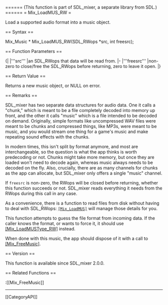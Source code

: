 ====== (This function is part of SDL_mixer, a separate library from SDL.) ======
= Mix_LoadMUS_RW =

Load a supported audio format into a music object.

== Syntax ==

<syntaxhighlight lang='c'>
Mix_Music * Mix_LoadMUS_RW(SDL_RWops *src, int freesrc);
</syntaxhighlight>

== Function Parameters ==

{|
|'''src'''
|an SDL_RWops that data will be read from.
|-
|'''freesrc'''
|non-zero to close/free the SDL_RWops before returning, zero to leave it open.
|}

== Return Value ==

Returns a new music object, or NULL on error.

== Remarks ==

SDL_mixer has two separate data structures for audio data. One it calls a
"chunk," which is meant to be a file completely decoded into memory up
front, and the other it calls "music" which is a file intended to be
decoded on demand. Originally, simple formats like uncompressed WAV files
were meant to be chunks and compressed things, like MP3s, were meant to be
music, and you would stream one thing for a game's music and make repeating
sound effects with the chunks.

In modern times, this isn't split by format anymore, and most are
interchangeable, so the question is what the app thinks is worth
predecoding or not. Chunks might take more memory, but once they are loaded
won't need to decode again, whereas music always needs to be decoded on the
fly. Also, crucially, there are as many channels for chunks as the app can
allocate, but SDL_mixer only offers a single "music" channel.

If <code>freesrc</code> is non-zero, the RWops will be closed before
returning, whether this function succeeds or not. SDL_mixer reads
everything it needs from the RWops during this call in any case.

As a convenience, there is a function to read files from disk without
having to deal with SDL_RWops: <code>[[Mix_LoadMUS]]("filename.mp3")</code>
will manage those details for you.

This function attempts to guess the file format from incoming data. If the
caller knows the format, or wants to force it, it should use
[[Mix_LoadMUSType_RW]]() instead.

When done with this music, the app should dispose of it with a call to
[[Mix_FreeMusic]]().

== Version ==

This function is available since SDL_mixer 2.0.0.

== Related Functions ==

:[[Mix_FreeMusic]]

----
[[CategoryAPI]]


